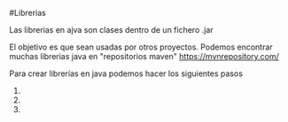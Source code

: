 #Librerias

Las librerias en ajva son clases dentro de un fichero .jar

El objetivo es que sean usadas por otros proyectos. Podemos encontrar muchas librerias java en "repositorios maven"  https://mvnrepository.com/


Para crear librerías en java podemos hacer los siguientes pasos

1.
2.
3.

